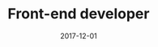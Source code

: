 ---
layout: work
title: Front-end developer
client: Gloedonline
displayDate: 1 december 2017 - 30 april 2018
date: 2017-12-01
intro: Als enige front-end developer ben ik verantwoordelijk voor de HTML/CSS/JS van de websites die we maken en de implementatie in het CMS, voornamelijk Umbraco, maar ook Wordpress.
url:
---